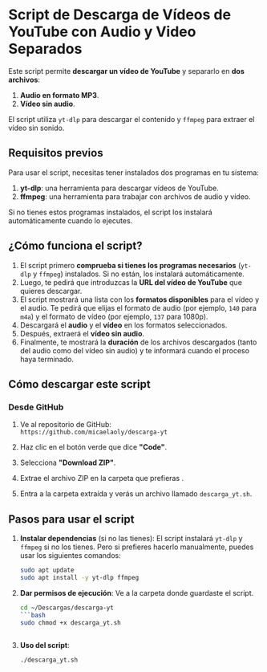 # Script de Descarga de Vídeos de YouTube con Audio y Video Separados

Este script permite **descargar un vídeo de YouTube** y separarlo en **dos archivos**:
1. **Audio en formato MP3**.
2. **Vídeo sin audio**.

El script utiliza `yt-dlp` para descargar el contenido y `ffmpeg` para extraer el vídeo sin sonido.


## Requisitos previos
Para usar el script, necesitas tener instalados dos programas en tu sistema:

1. **yt-dlp**: una herramienta para descargar vídeos de YouTube.
2. **ffmpeg**: una herramienta para trabajar con archivos de audio y vídeo.

Si no tienes estos programas instalados, el script los instalará automáticamente cuando lo ejecutes.


## ¿Cómo funciona el script?

1. El script primero **comprueba si tienes los programas necesarios** (`yt-dlp` y `ffmpeg`) instalados. Si no están, los instalará automáticamente.
2. Luego, te pedirá que introduzcas la **URL del vídeo de YouTube** que quieres descargar.
3. El script mostrará una lista con los **formatos disponibles** para el vídeo y el audio. Te pedirá que elijas el formato de audio (por ejemplo, `140` para `m4a`) y el formato de vídeo (por ejemplo, `137` para 1080p).
4. Descargará el **audio** y el **vídeo** en los formatos seleccionados.
5. Después, extraerá el **vídeo sin audio**.
6. Finalmente, te mostrará la **duración** de los archivos descargados (tanto del audio como del vídeo sin audio) y te informará cuando el proceso haya terminado.


## Cómo descargar este script

### Desde GitHub

1. Ve al repositorio de GitHub:  
   `https://github.com/micaelaoly/descarga-yt`

2. Haz clic en el botón verde que dice **"Code"**.

3. Selecciona **"Download ZIP"**.

4. Extrae el archivo ZIP en la carpeta que prefieras .

5. Entra a la carpeta extraída y verás un archivo llamado `descarga_yt.sh`.

   

## Pasos para usar el script

1. **Instalar dependencias** (si no las tienes):
   El script instalará `yt-dlp` y `ffmpeg` si no los tienes. Pero si prefieres hacerlo manualmente, puedes usar los siguientes comandos:
   
   ```bash
   sudo apt update
   sudo apt install -y yt-dlp ffmpeg

2. **Dar permisos de ejecución**:
   Ve a la carpeta donde guardaste el script.
   ```bash
   cd ~/Descargas/descarga-yt
   ```bash
   sudo chmod +x descarga_yt.sh
  
4. **Uso del script**:
   ```bash
   ./descarga_yt.sh 
